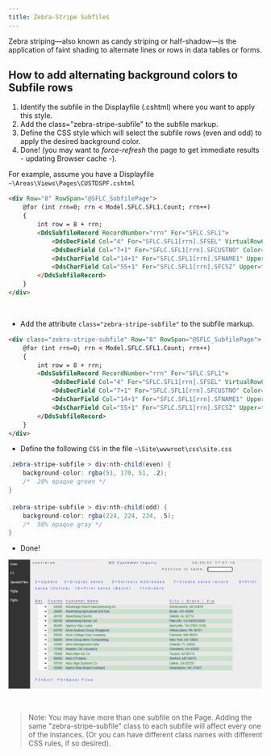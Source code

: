 ```yaml
---
title: Zebra-Stripe Subfiles
---
```


Zebra striping—also known as candy striping or half-shadow—is the application of faint shading to alternate lines or rows in data tables or forms.

## How to add alternating background colors to Subfile rows

1. Identify the subfile in the Displayfile (.cshtml) where you want to apply this style.
2. Add the class="zebra-stripe-subfile" to the subfile markup.
3. Define the CSS style which will select the subfile rows (even and odd) to apply the desired background color.
4. Done! (you may want to *force-refresh* the page to get immediate results - updating Browser cache -).

For example, assume you have a Displayfile `~\Areas\Views\Pages\CUSTDSPF.cshtml`

```html
<div Row="8" RowSpan="@SFLC_SubfilePage">
    @for (int rrn=0; rrn < Model.SFLC.SFL1.Count; rrn++)
    {
        int row = 8 + rrn;
        <DdsSubfileRecord RecordNumber="rrn" For="SFLC.SFL1">
            <DdsDecField Col="4" For="SFLC.SFL1[rrn].SFSEL" VirtualRowCol="@row,4" EditCode="Z" ValuesText="'0','2','3','5','7','9','10','11'" tabIndex=2 />
            <DdsDecField Col="7+1" For="SFLC.SFL1[rrn].SFCUSTNO" Color="Green : !61 , DarkBlue : 61"  EditCode="Z" Comment="CUSTOMER NUMBER" />
            <DdsCharField Col="14+1" For="SFLC.SFL1[rrn].SFNAME1" Upper=true Color="Green : !61 , DarkBlue : 61"  />
            <DdsCharField Col="55+1" For="SFLC.SFL1[rrn].SFCSZ" Upper=true Color="Green : !61 , DarkBlue : 61"  Comment="CITY-STATE-ZIP" />
        </DdsSubfileRecord>
    }
</div>
```

<br>

* Add the attribute `class="zebra-stripe-subfile"` to the subfile markup.


```html
<div class="zebra-stripe-subfile" Row="8" RowSpan="@SFLC_SubfilePage">
    @for (int rrn=0; rrn < Model.SFLC.SFL1.Count; rrn++)
    {
        int row = 8 + rrn;
        <DdsSubfileRecord RecordNumber="rrn" For="SFLC.SFL1">
            <DdsDecField Col="4" For="SFLC.SFL1[rrn].SFSEL" VirtualRowCol="@row,4" EditCode="Z" ValuesText="'0','2','3','5','7','9','10','11'" tabIndex=2 />
            <DdsDecField Col="7+1" For="SFLC.SFL1[rrn].SFCUSTNO" Color="Green : !61 , DarkBlue : 61"  EditCode="Z" Comment="CUSTOMER NUMBER" />
            <DdsCharField Col="14+1" For="SFLC.SFL1[rrn].SFNAME1" Upper=true Color="Green : !61 , DarkBlue : 61"  />
            <DdsCharField Col="55+1" For="SFLC.SFL1[rrn].SFCSZ" Upper=true Color="Green : !61 , DarkBlue : 61"  Comment="CITY-STATE-ZIP" />
        </DdsSubfileRecord>
    }
</div>
```

* Define the following `CSS` in the file `~\Site\wwwroot\css\site.css`

```cs
.zebra-stripe-subfile > div:nth-child(even) {
    background-color: rgba(51, 170, 51, .2);
    /*  20% opaque green */
}

.zebra-stripe-subfile > div:nth-child(odd) {
    background-color: rgba(224, 224, 224, .5);
    /*  50% opaque gray */
}
```

* Done!

![Zebra-Stripe Example](images/zebra-stripe-subfile.png)

<br>

>Note: You may have more than one subfile on the Page. Adding the same "zebra-stripe-subfile" class to each subfile will affect every one of the instances. (Or you can have different class names with different CSS rules, if so desired).




